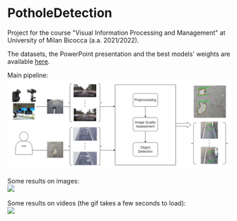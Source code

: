 # PotholeDetection
Project for the course "Visual Information Processing and Management" at University of Milan Bicocca (a.a. 2021/2022).

The datasets, the PowerPoint presentation and the best models' weights are available [here](https://drive.google.com/drive/folders/1talxVG6_OqUvEruzMEVPVOZjB-IV4XKj?usp=sharing).

Main pipeline: <br>
![](https://github.com/SteTala97/PotholeDetection/blob/main/demo_data/main-pipeline.png)

Some results on images: <br>
![](https://github.com/SteTala97/PotholeDetection/blob/main/demo_data/images-result-collage.png)

Some results on videos (the gif takes a few seconds to load): <br>
![](https://github.com/SteTala97/PotholeDetection/blob/main/demo_data/video-5-result.gif)
